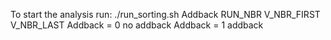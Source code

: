 To start the analysis run:
./run_sorting.sh Addback RUN_NBR V_NBR_FIRST V_NBR_LAST
Addback = 0 no addback
Addback = 1 addback
